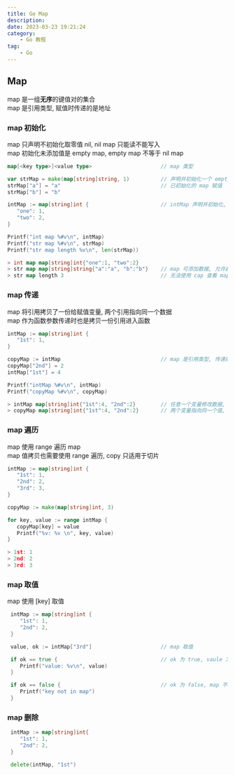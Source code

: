 ```yaml
---
title: Go Map
description: 
date: 2023-03-23 19:21:24
category:
    - Go 教程
tag:
    - Go
---
```


## Map

map 是一组**无序**的键值对的集合  
map 是引用类型, 赋值时传递的是地址

### map 初始化

map 只声明不初始化取零值 nil, nil map 只能读不能写入  
map 初始化未添加值是 empty map, empty map 不等于 nil map

```go
map[<key type>]<value type>                      // map 类型

var strMap = make(map[string]string, 1)          // 声明并初始化一个 empty map, map 容量为 2
strMap["a"] = "a"                                // 已初始化的 map 赋值
strMap["b"] = "b"

intMap := map[string]int {                       // intMap 声明并初始化, 并赋值
   "one": 1,
   "two": 2,
}

Printf("int map %#v\n", intMap)
Printf("str map %#v\n", strMap)
Printf("str map length %v\n", len(strMap))

> int map map[string]int{"one":1, "two":2}      
> str map map[string]string{"a":"a", "b":"b"}    // map 可添加数据, 允许超过容量
> str map length 3                               // 无法使用 cap 查看 map 容量, 可以使用 len 查看长度
```

### map 传递

map 将引用拷贝了一份给赋值变量, 两个引用指向同一个数据  
map 作为函数参数传递时也是拷贝一份引用进入函数

```go
intMap := map[string]int {
   "1st": 1,
}

copyMap := intMap                                // map 是引用类型, 传递的是引用并非数据的拷贝
copyMap["2nd"] = 2                                                  
intMap["1st"] = 4                               

Printf("intMap %#v\n", intMap)
Printf("copyMap %#v\n", copyMap)

> intMap map[string]int{"1st":4, "2nd":2}        // 任意一个变量修改数据, 两个变量都会同步修改
> copyMap map[string]int{"1st":4, "2nd":2}       // 两个变量指向同一个值, 结果一致
```

### map 遍历

map 使用 range 遍历 map  
map 值拷贝也需要使用 range 遍历, copy 只适用于切片

```go
intMap := map[string]int {
   "1st": 1,
   "2nd": 2,
   "3rd": 3,
} 

copyMap := make(map[string]int, 3)

for key, value := range intMap {
   copyMap[key] = value
   Printf("%v: %v \n", key, value)
}

> 1st: 1
> 2nd: 2
> 3rd: 3
```

### map 取值

map 使用 [key] 取值

```go
 intMap := map[string]int {
    "1st": 1,
    "2nd": 2,
 } 

 value, ok := intMap["3rd"]                      // map 取值

 if ok == true {                                 // ok 为 true, vaule 为对应 key 的值
    Printf("value: %v\n", value)
 }

 if ok == false {                                // ok 为 false, map 不存在 key, value 为类型零值
    Printf("key not in map")
 }
```

### map 删除

```go
 intMap := map[string]int{
    "1st": 1,
    "2nd": 2,
 }

 delete(intMap, "1st")
```
